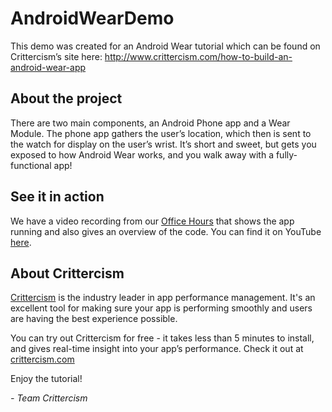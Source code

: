 # AndroidWearDemo
This demo was created for an Android Wear tutorial which can be found on Crittercism’s site here: http://www.crittercism.com/how-to-build-an-android-wear-app

## About the project
There are two main components, an Android Phone app and a Wear Module. The phone app gathers the user’s location, which then is sent to the watch for display on the user’s wrist. It’s short and sweet, but gets you exposed to how Android Wear works, and you walk away with a fully-functional app!

## See it in action
We have a video recording from our [Office Hours](http://www.crittercism.com/office-hours) that shows the app running and also gives an overview of the code. You can find it on YouTube [here](https://youtu.be/S9pOJgG9BzY).

## About Crittercism
[Crittercism](https://www.crittercism.com/) is the industry leader in app performance management. It's an excellent tool for making sure your app is performing smoothly and users are having the best experience possible.

You can try out Crittercism for free - it takes less than 5 minutes to install, and gives real-time insight into your app’s performance. Check it out at [crittercism.com](https://www.crittercism.com/)

Enjoy the tutorial!

*- Team Crittercism*